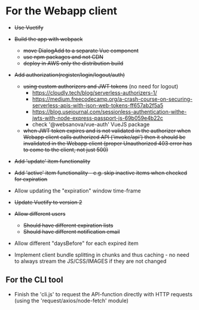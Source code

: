 # For the Webapp client

- ~~Use Vuetify~~

- ~~Build the app with webpack~~
	- ~~move DialogAdd to a separate Vue component~~
	- ~~use npm packages and not CDN~~
	- ~~deploy in AWS only the distribution build~~

- ~~Add authorization(register/login/logout/auth)~~
	- ~~using custom authorizers and JWT tokens~~ (no need for logout)
		- https://cloudly.tech/blog/serverless-authorizers-1/
		- https://medium.freecodecamp.org/a-crash-course-on-securing-serverless-apis-with-json-web-tokens-ff657ab2f5a5
		- https://blog.usejournal.com/sessionless-authentication-withe-jwts-with-node-express-passport-js-69b059e4b22c
		- check '@websanova/vue-auth' VueJS package
	- ~~when JWT token expires and is not validated in the authorizer when Webapp client calls authorized API ('invoke/api')
		then it should be invalidated in the Webapp client
		(proper Unauthorized 403 error has to come to the client, not just 500)~~

- ~~Add 'update' item functionality~~

- ~~Add 'active' item functionality - e.g. skip inactive items when checked for expiration~~

- Allow updating the "expiration" window time-frame

- ~~Update Vuetify to version 2~~

- ~~Allow different users~~
  - ~~Should have different expiration lists~~
  - ~~Should have different notification email~~

- Allow different "daysBefore" for each expired item

- Implement client bundle splitting in chunks and thus caching - no need to always stream the JS/CSS/IMAGES if they are not changed

## For the CLI tool

- Finish the 'cli.js' to request the API-function directly with HTTP requests (using the 'request/axios/node-fetch' module)
